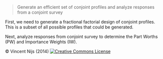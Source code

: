 > Generate an efficient set of conjoint profiles and analyze responses from a conjoint survey

First, we need to generate a fractional factorial design of conjoint profiles. This is a subset of all possible profiles that could be generated.

Next, analyze responses from conjoint survey to determine the Part Worths (PW) and Importance Weights (IW).

&copy; Vincent Nijs (2014) <a rel="license" href="http://creativecommons.org/licenses/by-nc-sa/4.0/" target="_blank"><img alt="Creative Commons License" style="border-width:0" src="imgs/80x15.png" /></a>

